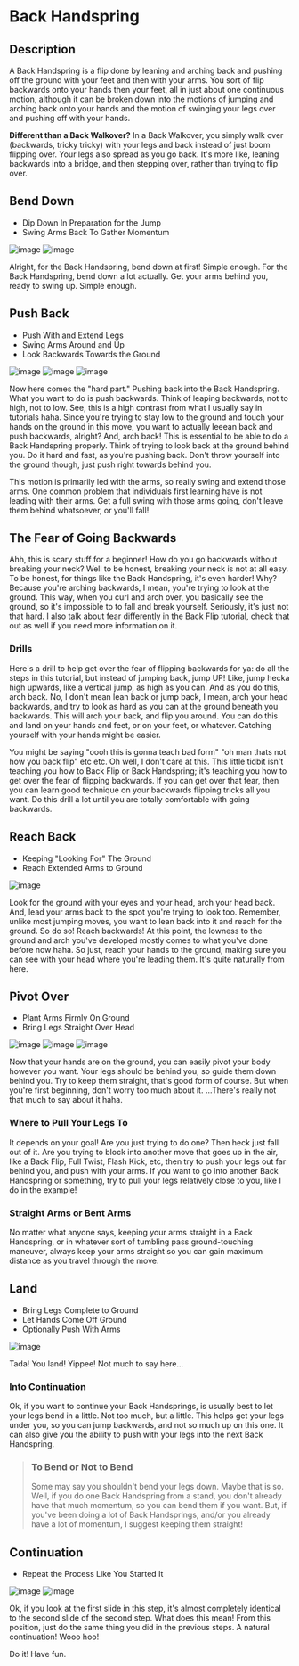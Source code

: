 # Back Handspring


## Description

A Back Handspring is a flip done by leaning and arching back and pushing off the ground with your feet and then with your arms. You sort of flip backwards onto your hands then your feet, all in just about one continuous motion, although it can be broken down into the motions of jumping and arching back onto your hands and the motion of swinging your legs over and pushing off with your hands.

<b>Different than a Back Walkover?</b>
In a Back Walkover, you simply walk over (backwards, tricky tricky) with your legs and back instead of just boom flipping over. Your legs also spread as you go back. It's more like, leaning backwards into a bridge, and then stepping over, rather than trying to flip over.

## Bend Down

* Dip Down In Preparation for the Jump
* Swing Arms Back To Gather Momentum


![image](images/BackHandspring/Backhandsprings_1_0001.jpg "") ![image](images/BackHandspring/Backhandsprings_1_0002.jpg "")

Alright, for the Back Handspring, bend down at first! Simple enough. For the Back Handspring, bend down a lot actually. Get your arms behind you, ready to swing up. Simple enough.

## Push Back

* Push With and Extend Legs
* Swing Arms Around and Up
* Look Backwards Towards the Ground


![image](images/BackHandspring/Backhandsprings_1_0003.jpg "") ![image](images/BackHandspring/Backhandsprings_1_0004.jpg "") ![image](images/BackHandspring/Backhandsprings_1_0005.jpg "")

Now here comes the "hard part." Pushing back into the Back Handspring. What you want to do is push backwards. Think of leaping backwards, not to high, not to low. See, this is a high contrast from what I usually say in tutorials haha. Since you're trying to stay low to the ground and touch your hands on the ground in this move, you want to actually leeean back and push backwards, alright?
And, arch back! This is essential to be able to do a Back Handspring properly. Think of trying to look back at the ground behind you. Do it hard and fast, as you're pushing back. Don't throw yourself into the ground though, just push right towards behind you.

This motion is primarily led with the arms, so really swing and extend those arms. One common problem that individuals first learning have is not leading with their arms. Get a full swing with those arms going, don't leave them behind whatsoever, or you'll fall!

## The Fear of Going Backwards

Ahh, this is scary stuff for a beginner! How do you go backwards without breaking your neck? Well to be honest, breaking your neck is not at all easy. To be honest, for things like the Back Handspring, it's even harder! Why? Because you're arching backwards, I mean, you're trying to look at the ground. This way, when you curl and arch over, you basically see the ground, so it's impossible to to fall and break yourself. Seriously, it's just not that hard.
I also talk about fear differently in the Back Flip tutorial, check that out as well if you need more information on it.
### Drills

Here's a drill to help get over the fear of flipping backwards for ya: do all the steps in this tutorial, but instead of jumping back, jump UP! Like, jump hecka high upwards, like a vertical jump, as high as you can. And as you do this, arch back. No, I don't mean lean back or jump back, I mean, arch your head backwards, and try to look as hard as you can at the ground beneath you backwards. This will arch your back, and flip you around. You can do this and land on your hands and feet, or on your feet, or whatever. Catching yourself with your hands might be easier.

You might be saying "oooh this is gonna teach bad form" "oh man thats not how you back flip" etc etc. Oh well, I don't care at this. This little tidbit isn't teaching you how to Back Flip or Back Handspring; it's teaching you how to get over the fear of flipping backwards. If you can get over that fear, then you can learn good technique on your backwards flipping tricks all you want. Do this drill a lot until you are totally comfortable with going backwards.

## Reach Back

* Keeping "Looking For" The Ground
* Reach Extended Arms to Ground


![image](images/BackHandspring/Backhandsprings_1_0006.jpg "")

Look for the ground with your eyes and your head, arch your head back. And, lead your arms back to the spot you're trying to look too.
Remember, unlike most jumping moves, you want to lean back into it and reach for the ground. So do so! Reach backwards! At this point, the lowness to the ground and arch you've developed mostly comes to what you've done before now haha. So just, reach your hands to the ground, making sure you can see with your head where you're leading them. It's quite naturally from here.

## Pivot Over

* Plant Arms Firmly On Ground
* Bring Legs Straight Over Head


![image](images/BackHandspring/Backhandsprings_1_0011.jpg "") ![image](images/BackHandspring/Backhandsprings_1_0012.jpg "") ![image](images/BackHandspring/Backhandsprings_1_0013.jpg "")

Now that your hands are on the ground, you can easily pivot your body however you want. Your legs should be behind you, so guide them down behind you. Try to keep them straight, that's good form of course. But when you're first beginning, don't worry too much about it.
...There's really not that much to say about it haha.
### Where to Pull Your Legs To

It depends on your goal! Are you just trying to do one? Then heck just fall out of it. Are you trying to block into another move that goes up in the air, like a Back Flip, Full Twist, Flash Kick, etc, then try to push your legs out far behind you, and push with your arms.
If you want to go into another Back Handspring or something, try to pull your legs relatively close to you, like I do in the example!
### Straight Arms or Bent Arms

No matter what anyone says, keeping your arms straight in a Back Handspring, or in whatever sort of tumbling pass ground-touching maneuver, always keep your arms straight so you can gain maximum distance as you travel through the move.

## Land

* Bring Legs Complete to Ground
* Let Hands Come Off Ground
* Optionally Push With Arms


![image](images/BackHandspring/Backhandsprings_1_0017.jpg "")

Tada! You land! Yippee! Not much to say here...

### Into Continuation

Ok, if you want to continue your Back Handsprings, is usually best to let your legs bend in a little. Not too much, but a little. This helps get your legs under you, so you can jump backwards, and not so much up on this one. It can also give you the ability to push with your legs into the next Back Handspring.
>### To Bend or Not to Bend
>Some may say you shouldn't bend your legs down. Maybe that is so. Well, if you do one Back Handspring from a stand, you don't already have that much momentum, so you can bend them if you want. But, if you've been doing a lot of Back Handsprings, and/or you already have a lot of momentum, I suggest keeping them straight!

## Continuation

* Repeat the Process Like You Started It


![image](images/BackHandspring/Backhandsprings_1_0018.jpg "") ![image](images/BackHandspring/Backhandsprings_1_0019.jpg "")

Ok, if you look at the first slide in this step, it's almost completely identical to the second slide of the second step. What does this mean! From this position, just do the same thing you did in the previous steps. A natural continuation! Wooo hoo!

Do it! Have fun.

